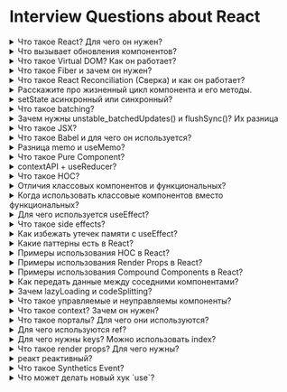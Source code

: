 # Interview Questions about React

<details>
  <summary>Что такое React? Для чего он нужен?</summary>

библиотека для создания пользовательских интерфейсов\

нужен для:

-   стандартизация разработки
-   синхронизация View и State
-   позволяет удобно изменять интерфейс (значение ДОМ элемента) в зависимости от состояния
-   позволяет использовать декларативный подход
-   увеличивает производительность приложений:
    -   дает 60fps
    -   querySelector долгий для обращения к каждому элементу

</details>

  <details>
  <summary>Что вызывает обновления компонентов?</summary>

Рендеринг не обязательно === отрисовка

(for ex: в список тасок добавилась 1 новая таска)

произойдёт рендеринг всех тасок, но отрисуется только новая

-   Обновление родителя
-   Обновление пропсов от родителя
-   Изменение стейта через setState
-   forceUpdate в классовых либо useReducer trick в функциональных

```js
const [, forceUpdate] = useReducer((x) => x + 1, 0)
```

может пригодится если обновления от setState не приходят, т.е. если ссылка на стейт остается той же

for ex:

```js
setState((prev) => Object.assign(prev, { key: "value" }))
forceUpdate()
```

</details>

<details>
  <summary>Что такое Virtual DOM? Как он работает?</summary>

Это вирутальное представление оригинального реального DOM дерева внутри реакта для повышения производительности при манипуляциях с DOM, т.к. делать каждый раз querySelector и т.д. довольно затратная операция.\
Оно хранится в памяти.\

-   Предназначено, что сосредоточится на логике взаимодействия с данными, а не манипуляцией реального ДОМ дерева
-   Применили такой подход, т.к. работа с ДОМ элементами сложная и малоэфективная

Синхронизация с реальным DOM происходит засчёт Reconcilation

Fiber хранит доп. информацию о дереве - часть виртуального дома

Fiber это js объект, которая содержит инфу о компоненте, входные параметры(пропсы) и результат

todo: узнать как fibers связаны с обновлениями

</details>

<details>
  <summary>Что такое Fiber и зачем он нужен?</summary>

проект Fiber это сверщик, который в'merge'н в 16ую версию React'а

`current` tree показан на экране, не изменяется\
и `workInProgress` tree, который изменяется, а потом подставляется вместо workInProgress

потом workInProgress и current меняются местами

Представляет из себя js объект строящий, дерево;
хранит в себе:

-   children = only refernce to single first
-   sibling = only refernce to single closest sibling
-   return = what this node returns?

Он нужен чтобы улучшить:

-   разбивает операции над DOM деревом
-   присваивать приоритет работам => планирует
-   останавливать работу
-   анимацию

виды работ:

-   state change
-   lifecycle function
-   changes in DOM

использует requestAnimationFrame и requestIdleCallback

requestAnimationFrame = for high priority function called on next animation frame
requestIdleCallback = for low priority function called during idle period

</details>

<details>
  <summary>Что такое React Reconciliation (Cверка) и как он работает?</summary>
  
Reconciliation (Cверка) - это процесс, посредством которого React обновляет DOM. Когда состояние компонента изменяется, React должен рассчитать необходимость обновления DOM. Это делается путем создания виртуального DOM и сравнения его с текущим DOM. В этом контексте виртуальный DOM будет содержать новое состояние компонента.

При сравнении двух деревьев первым делом React сравнивает два корневых элемента. Поведение различается в зависимости от типов корневых элементов.

Всякий раз, когда корневые элементы имеют различные типы, React уничтожает старое дерево и строит новое с нуля.

При сравнении двух React DOM-элементов одного типа, React смотрит на атрибуты обоих, сохраняет лежащий в основе этих элементов DOM-узел и обновляет только изменённые атрибуты.

По умолчанию при рекурсивном обходе дочерних элементов DOM-узла React проходит по обоим спискам потомков одновременно и создаёт мутацию, когда находит отличие. Эта неэффективность может стать проблемой. Когда у дочерних элементов есть ключи, React использует их, чтобы сопоставить потомков исходного дерева с потомками последующего дерева.

</details>

<details>
  <summary>Расскажите про жизненный цикл компонента и его методы.</summary>
  1. Initialization
	реакт готовит установку компонента со значениями по умолчанию
  2. Mounting
	componentWillMount, componentDidMount, компонент готов для монтирования
  3. Updation
	- новые свойства
	- новое состояние
	shouldComponentUpdate, componentDidUpdate, componentWillUpdate
  4. Unmounting
	- размонтирование
	componentWillUnmount
</details>

<details>
  <summary>setState асинхронный или синхронный?</summary>
Асинхронный.

Однако react может объединять пачку вызовов setState в один рендер, не приводя к большому кол-ву ререндеров\
Это называется batching\

</details>
<details>
  <summary>Что такое batching?</summary>

процесс группировки нескольких вызовов обновлнения состояния в один этап рендера.

Пакетная обработка

<details>
  <summary>Сколько будет рендеров?</summary>

```js
const onClick = () => {
	setLoading(true)
	setLoading(false)
}
// => 1
```

```js
const onClick = async () => {
	setLoading(true)

	await sendData(formData)

	setLoading(false)
}
// => 2 = 1 before await + 1 after await
```

```js
const onClick = async () => {
	setLoading(true)
	setAnotherData(anotherData)

	await sendData(formData)

	setData(newData)
	setLoading(false)
}
// => 2 or 3 renders
// 2 for React 18v = 1 before await + 1 after await
// 3 for React 17v = 1 before await + 1 render for every setter after await
```

</details>

</details>

<details>
  <summary>Зачем нужны unstable_batchedUpdates() и flushSync()? Их разница</summary>

flushSync объединяет функции внутри себя в один рендер, а после себя обновляет DOM с максимальной приоритетностью

unstable_batchedUpdates объединяет функции внутри себя в один рендер и идёт со всем потоком не выделяясь

</details>

<details>
  <summary>Что такое JSX?</summary>

Javascript XML\
Дополнение к синтаксисиу JS, который позволяет писать HTML в React компонентах\
Синтаксический сахар для функции React.createElement(component, props, children)\

JSX дает декларативность\
За транспайлинг (перевод из jsx в createElement) отвечает Babel\

```javascript
<div className="greeting">Hello world</div>
```

будет преобразован в

```javascript
React.createElement("div", { className: "greeting" }, "Hello world")
```

</details>

<details>
  <summary>Что такое Babel и для чего он используется?</summary>

Babel.JS – это транспайлер, переписывающий код на ES-2015 в код на предыдущем стандарте ES5.

Обычно Babel.JS работает на сервере в составе системы сборки JS-кода (например webpack или brunch) и автоматически переписывает весь код в ES5.

Настройка такой конвертации тривиальна, единственно – нужно поднять саму систему сборки, а добавить к ней Babel легко, плагины есть к любой из них.

Конфигурация Babel прописывается в файле babel.config.js, либо в .babelrc для настроек одного пакета, а также в package.json или .babelrc.js

Пример конфига в babel.config.js:

```js
module.exports = function (api) {
    api.cache(true);

    const presets = [ ... ];
    const plugins = [ ... ];

    return {
      presets,
      plugins
    };
  }
```

</details>

<details>
  <summary>Разница memo и useMemo?</summary>

-   memo - HOC для мемоизации вложенного компонента при неизменных входных параметрах (пропсах), помогает избегать повторного рендеринга\
    сравнение пропсов поверхностное - shallow\

-   useMemo - hook для мемоизации значения функции, которая считается сильноэнергозатратной

```javascript
export default React.memo(Component, (prevProps, nextProps) => {
	// return true or false = wheter to update
})
```

```javascript
const result = useMemo(() => complexCalculations(id), [id])
```

</details>

<details>
  <summary>Что такое Pure Component?</summary>

Pure Component = "Чистый компонент"\
Называется таковым, если возвращает один и тот же результат при одинаковых пропсов и стейтов\

-   есть shouldComponentUpdate в классовых компонентах
-   есть React.memo в функциональных компонентах

```javascript
export default React.memo(Component, (prevProps, nextProps) => {
	// return true or false = wheter to update
})
```

```javascript
const result = useMemo(() => complexCalculations(id), [id])
```

</details>

<details>
  <summary>contextAPI + useReducer?</summary>

не позволяют time trabel debug\
нет dev tools\
подойдут для graphQL ApolloClient\

</details>

<details>
  <summary>Что такое HOC?</summary>

higher order component - компонент высшего порядка - компонент "обёртка"

это функция, получающая функцию и возвращающая её же, но модифицированную

-   для повторного использования ЛОГИКИ
-   для инжектирования зависимостей
-   помогает соблюдать DRY концепт

observer из MobX\
memo из React\
mapStateToProps из Redux для классовых компонентов\

hoc это фабрика компонентов\
hoc позволяет скрывать источники данных для компонентов\

```javascript
const _log = (type, msg) => console[type](msg)

const withLoggerHOC = (Comp) => {
	return (...props) => <Comp log={_log} {...props} />
}

export const ComponentForExport = withLoggerHOC(({ log, text }) => {
	useEffect(() => {
		log && log("error", "Some error " + text)
	}, [])

	return <h1>{text}</h1>
})
```

</details>

<details>
  <summary>Отличия классовых компонентов и функциональных?</summary>

-   синтаксис:
    -   Новый класс, с наследованием от класса React.Component, с методом render где лежит JSX
        ```javascript
        class extends React.Component {
        	render() {
        		text
        	}
        }
        ```
    -   Просто функция с большой буквы, которая возвращает JSX
        ```javascript
        const Component = () => {
        	retrun(<h1>text</h1>)
        }
        ```
-   прямые методы жизненного цикла есть только в классовых
-   для управления жизненным циклом используются хуки

-   для изменения состониями испольуется setState()
-   для изменения состониями испольуются хуки (useState, useReducer)

</details>

<details>
  <summary>Когда использовать классовые компонентов вместо функциональных?</summary>

В целом, почти все методы жизненного цикла (из классовых) можно так или иначе реализовать в функциональных

useEffect = componentWillUpdate, componentDidUpdate, componentDidMount

useLayoutEffect = componentDidUpdate, componentDidMount

однако отсутсвует несколько этапов жизнненного цикла из классовых в функ-ых

for ex: getSnapshotBeforeUpdate, getDerrivedStateFromError, componentDidCatch

getSnapshotBeforeUpdate:

-   прямо перед добавлением в DOM
-   доступны некая инфа о ДОМ - положение прокрутки for ex

getDerrivedStateFromError:

-   после возникновения ошибки потомка
-   вызывается на этапе рендера
-   для рендеринга запасного UI в случае ошибки
-   т.е. в комплекте с `Suspense` и `use` хуком = ErrorBoundary

componentDidCatch:

-   после возникновения ошибки потомка
-   для логгирования ошибка

errorBoundaries (предохранители) можно сделать только в классовых

ведь `<Suspense />` даёт fallback только на время loading

```js
class ErrorBoundary extends React.Component {
	state = { hasError: false }

	// called when children or current component throws an error
	// instead of wiping out all broken components
	static getDerivedStateFromError(error) {
		return { hasError: true }
	}

	componentDidCatch(error, info) {
		console.log(error, info)
	}

	render() {
		if (this.state.hasError) {
			return this.props.fallback
		}
		return this.props.children
	}
}
```

</details>

<details>
  <summary>Для чего используется useEffect?</summary>
  хук для синхронизации, как завещает Дэн Абрамов.

хук для выполнения сайд эффектов.

```jsx
useEffect(func, deps)
```

выполняет функцию func при первоначальном рендере компонента и изменении переменных из массива deps

```jsx
useEffect(() => {
	console.log("deps have chaned")
}, [])

useEffect(() => {
	console.log("new value = ", value)
}, [value])

useEffect(() => {
	console.log("new value = ", value)

	return () => {
		console.log("i will log when component unmounts")
	}
}, [value])
```

</details>

<details>
  <summary>Что такое side effects?</summary>

Действия (подписки, запросы данных, логирование и тп), которые мы хотим соверишть при измении данных (?, которые не связаны с сохранением данных?)

```jsx
useEffect(() => {
	// will run when comonent mounts and value1, value2 updated
}, [value1, value2])
```

</details>

<details>
  <summary>Как избежать утечек памяти с useEffect?</summary>

использовать clearFunction в useEffect, чтобы:

-   отменить подписки на некие изменения
-   убрать интервалы, таймауты
-   убрать eventListener'ы,

```jsx
useEffect(() => {
	console.log("new value = ", value)
	const interval = setInterval()
	const timeout = setTimeout()
	window.addEventListener()
	// preloading; initialization of data; etc...

	return () => {
		console.log("i will run when component unmounts")
		unsibscribe()
		clearInterval(interval)
		clearTimeout(timeout)
		window.removeEventListener()
	}
}, [])
```

</details>

<details>
  <summary>Какие паттерны есть в React?</summary>

-   controlled and uncontrolled components
-   higher order components
-   render props
-   compound components
</details>

<details>
  <summary>Примеры использования HOC в React?</summary>

</details>

<details>
  <summary>Примеры использования Render Props в React?</summary>

</details>

<details>
  <summary>Примеры использования Compound Components в React?</summary>

</details>

<details>
  <summary>Как передать данные между соседними компонентами?</summary>

-   через пропсы от единого родителя
-   через context
-   c помощью state manager'а
-   используя ref'ы в классовых компонентах

```jsx
class Parent extends React.PureComponent {
	titleRef
	saveTitleRef = (ref) => (this.titleRef = ref)
	getTitleRef = () => this.titleRef

	render() {
		return (
			<div>
				<Child refGetter={this.getTitleRef} />
				<div ref={this.saveTitleRef}>I am title</div>
			</div>
		)
	}
}

class Child extends React.PureComponent<any> {
	setWhatever = () => {
		this.props.refGetter().innerHTML = Math.random()
	}

	render() {
		return (
			<div>
				<button onClick={this.setWhatever}>Press me</button>
			</div>
		)
	}
}
```

</details>

<details>
  <summary>Зачем lazyLoading и codeSplitting?</summary>

lazyLoading:

-   для загрузки бандла (результата от webpack'a) только по требованию
-   для оптимизации приложения

Реализация

```javascript
const MaybeNotNeccesaryComponnet = React.lazy(() =>
	import("./components/MaybeNotNeccesaryComponnet")
)

const Comp = () => {
	return (
		<Suspense fallback={<SomeComponentWhileLazyCompIsLoading />}>
			<MaybeNotNeccesaryComponnet />
		</Suspense>
	)
}
```

</details>

<details>
  <summary>Что такое управляемые и неуправляемы компоненты?</summary>

управляемый - тот компонент, значение которого контроллирует React\
обычно для input textarea select

```javascript
const CompWithControlledInput = () => {
	const [name, setName] = useState("")

	const handleChange = (e) => {
		setName(e.target.value)
	}
	const handleSubmit = (e) => {
		e.preventDefault()
		console.log({ name })
	}
	return (
		<form onSubmit={handleSubmit}>
			<input value={name} onChange={handleChange} />
		</form>
	)
}

const CompWithUncontrolledInput = () => {
	const ref = useRef(null)

	const handleSubmit = (e) => {
		e.preventDefault()
		const name = ref.current.value
		console.log({ name })
	}
	return (
		<form onSubmit={handleSubmit}>
			<input ref={ref} value={name} onChange={handleChange} />
		</form>
	)
}
```

</details>

<details>
  <summary>Что такое context? Зачем он нужен?</summary>

context позволяет передавать данные по дереву компонентов без prop drilling'а
(без необходмости передачи пропсов на промежуточных компонентах) от родителя к дитю

```javascript
const ContextExampleApp = () => {
	// const [name, setName] = useState("")
	// const handleChange = (e) => {
	// 	setName(e.target.value)
	// }
	// const handleSubmit = (e) => {
	// 	e.preventDefault()
	// 	console.log({ name })
	// }
	// return (
	// 	<form onSubmit={handleSubmit}>
	// 		<input value={name} onChange={handleChange} />
	// 	</form>
	// )
}
```

</details>

<details>
  <summary>Что такое порталы? Для чего они используются?</summary>

portal позволяют дочерние ДОМ компонент вне узлов, где находится родительский компонент

отобразить модальное окно и тому подобное - для непересечения со стилями

```javascript
const PortalExampleApp = () => {}
```

</details>

<details>
  <summary>Для чего используются ref?</summary>

-   даёт возможность получить доступ к ДОМ узлам и react элементам (сторонних библиотек)
-   для хранения любых значений, изменение которых не должно вызывать рендер
-   для ссылки на элемент
-   императивный код нежелателен
-   для управления фокусом
-   для медиа контента

</details>

<details>
  <summary>Для чего нужны keys? Можно использовать index?</summary>

keys - строковый аттрибут, индетификатор элемента списка реакт компонентов

по key реакт соотносит компоненты в current \ workInProgress деревьях:

-   если key остался тот же, пропсы остались те же = ничего не происходит
-   если key остался тот же, но пропсы изменились = component Did update
-   если key исчез из workInProgress = component Did unmount

-   помогает реакту понять какие элементы были добавлены, изменены, удалены
-   только в крайних случаях = не стоит использовать index при проходе через map, если список может изменяться (т.е. если key=index может меняться для одного и того же элемента)

</details>

<details>
  <summary>Что такое render props? Для чего нужны?</summary>

render props - функция для шаринга между компонентами

-   будтоу слот во Vue

<!-- todo: code example -->
</details>

<details>
<summary>реакт реактивный?</summary>

-   react docs scheduling
-   реакт компоненты - функции
-   но мы их не запускаем
-   сам реакт вызывает их в нужные моменты
-   реакт рекурсивно обходит дерево
-   UI фреймворк шобы не было тормозов
-   реакт использует pull модель
-   реакт = планировщик, а чистой реактивности в нём нет
-   react batching добавлена в React 18 = планировка выполнения действия

</details>

<details>
<summary>Что такое Synthetics Event?</summary>

кроссбраузерная обёртка над нативными событиями\
интерфейс схож с нативными\
помогает всем событиям одинаково работать во всех бразуерах\
e.nativeEvent дает нативное событие\

</details>
<details>

<summary>Что может делать новый хук `use`?</summary>

this thing inside ordinary function

```js
const data = await doSomeAsyncStuff()
```

the same as this one in Component Function

```js
const data = use(doSomeAsyncStuff())
```

грубо говоря, он даёт хороший инструмент для работы с промисами, которого не было в реакте

```js

```

</details>
